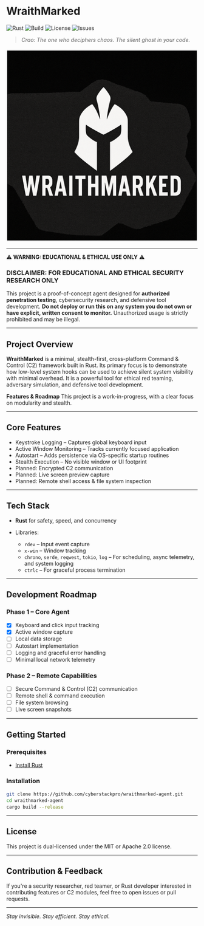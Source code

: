 # WraithMarked

![Rust](https://img.shields.io/badge/Rust-2021-orange?logo=rust)
![Build](https://img.shields.io/github/actions/workflow/status/CyberStackPro/wraithmarked/rust.yml?label=build)
![License](https://img.shields.io/github/license/CyberStackPro/wraithmarked)
![Issues](https://img.shields.io/github/issues/CyberStackPro/wraithmarked)

> _Crao: The one who deciphers chaos. The silent ghost in your code._

<img src="assets/banner_placeholder.png" alt="WraithMarked Banner" style="max-height: 500px; display: block; margin: 20px auto;" />

---

⚠️ **WARNING: EDUCATIONAL & ETHICAL USE ONLY** ⚠️

### DISCLAIMER: FOR EDUCATIONAL AND ETHICAL SECURITY RESEARCH ONLY

This project is a proof-of-concept agent designed for **authorized penetration testing**, cybersecurity research, and defensive tool development.
**Do not deploy or run this on any system you do not own or have explicit, written consent to monitor.** Unauthorized usage is strictly prohibited and may be illegal.

---

## Project Overview

**WraithMarked** is a minimal, stealth-first, cross-platform Command & Control (C2) framework built in Rust. Its primary focus is to demonstrate how low-level system hooks can be used to achieve silent system visibility with minimal overhead. It is a powerful tool for ethical red teaming, adversary simulation, and defensive tool development.

**Features & Roadmap**
This project is a work-in-progress, with a clear focus on modularity and stealth.

---

## Core Features

- Keystroke Logging – Captures global keyboard input
- Active Window Monitoring – Tracks currently focused application
- Autostart – Adds persistence via OS-specific startup routines
- Stealth Execution – No visible window or UI footprint
- Planned: Encrypted C2 communication
- Planned: Live screen preview capture
- Planned: Remote shell access & file system inspection

---

## Tech Stack

- **Rust** for safety, speed, and concurrency
- Libraries:

  - `rdev` – Input event capture
  - `x-win` – Window tracking
  - `chrono`, `serde`, `reqwest`, `tokio`, `log` – For scheduling, async telemetry, and system logging
  - `ctrlc` – For graceful process termination

---

## Development Roadmap

### Phase 1 – Core Agent

- [x] Keyboard and click input tracking
- [x] Active window capture
- [ ] Local data storage
- [ ] Autostart implementation
- [ ] Logging and graceful error handling
- [ ] Minimal local network telemetry

### Phase 2 – Remote Capabilities

- [ ] Secure Command & Control (C2) communication
- [ ] Remote shell & command execution
- [ ] File system browsing
- [ ] Live screen snapshots

---

## Getting Started

### Prerequisites

- [Install Rust](https://www.rust-lang.org/tools/install)

### Installation

```sh
git clone https://github.com/cyberstackpro/wraithmarked-agent.git
cd wraithmarked-agent
cargo build --release
```

---

## License

This project is dual-licensed under the MIT or Apache 2.0 license.

---

## Contribution & Feedback

If you're a security researcher, red teamer, or Rust developer interested in contributing features or C2 modules, feel free to open issues or pull requests.

---

_Stay invisible. Stay efficient. Stay ethical._
